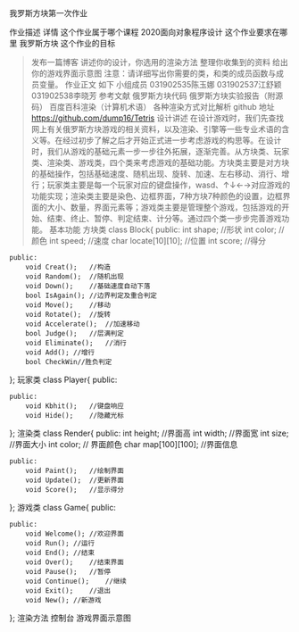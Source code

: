 我罗斯方块第一次作业 

作业描述
详情
这个作业属于哪个课程
2020面向对象程序设计
这个作业要求在哪里
我罗斯方块
这个作业的目标
>发布一篇博客
>讲述你的设计，你选用的渲染方法
>整理你收集到的资料
>给出你的游戏界面示意图
>注意：请详细写出你需要的类，和类的成员函数与成员变量。
作业正文
如下
小组成员
031902535陈玉娜
031902537江舒颖
031902538李晓芳
参考文献
俄罗斯方块代码
俄罗斯方块实验报告（附源码）
百度百科渲染（计算机术语）
各种渲染方式对比解析
github 地址
https://github.com/dump16/Tetris
设计讲述
在设计游戏时，我们先查找网上有关俄罗斯方块游戏的相关资料，以及渲染、引擎等一些专业术语的含义等。在经过初步了解之后才开始正式进一步考虑游戏的构思等。在设计时，我们从游戏的基础元素一步一步往外拓展，逐渐完善。从方块类、玩家类、渲染类、游戏类，四个类来考虑游戏的基础功能。方块类主要是对方块的基础操作，包括基础速度、随机出现、旋转、加速、左右移动、消行、增行；玩家类主要是每一个玩家对应的键盘操作，wasd、↑↓←→对应游戏的功能实现；渲染类主要是染色、边框界面，7种方块7种颜色的设置，边框界面的大小、数量，界面元素等；游戏类主要是管理整个游戏，包括游戏的开始、结束、终止、暂停、判定结束、计分等。通过四个类一步步完善游戏功能。
基本功能
方块类
class Block{ 
	public:
		int shape;	//形状 
		int color;	//颜色 
		int speed;	//速度 
		char locate[10][10];	//位置 
		int score;	//得分 
		
	public:
		void Creat();	//构造
		void Random();	//随机出现 
		void Down();	//基础速度自动下落 
		bool IsAgain();	//边界判定及重合判定 
		void Move();	//移动 
		void Rotate();	//旋转
		void Accelerate();	//加速移动 
		bool Judge();	//层满判定 
		void Eliminate();	//消行
		void Add();	//增行 
		bool CheckWin//胜负判定 
		
};
玩家类
class Player{
	public:
		
	public:
		void Kbhit();	//键盘响应
		void Hide();	//隐藏光标 
		
};
渲染类
class Render{
	public:
		int height;	//界面高 
		int width;	//界面宽 
		int size;	//界面大小 
		int color;	// 界面颜色 
		char map[100][100];	//界面信息 
		
	public:
		void Paint();	//绘制界面 
		void Update();	//更新界面 
		void Score();	//显示得分
		
};
游戏类
class Game{
	public:
		
	public:
		void Welcome();	//欢迎界面 
		void Run();	//运行
		void End();	//结束
		void Over();	//结束界面 
		void Pause();	//暂停
		void Continue();	//继续 
		void Exit();	//退出
		void New();	//新游戏
		
};
渲染方法
控制台
游戏界面示意图
